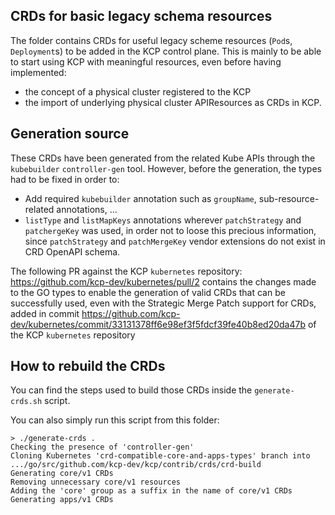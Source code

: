 ## CRDs for basic legacy schema resources

The folder contains CRDs for useful legacy scheme resources (`Pod`s, `Deployment`s) to be added in the KCP control plane.
This is mainly to be able to start using KCP with meaningful resources, even before having implemented:
- the concept of a physical cluster registered to the KCP
- the import of underlying physical cluster APIResources as CRDs in KCP.

## Generation source

These CRDs have been generated from the related Kube APIs through the `kubebuilder` `controller-gen` tool.
However, before the generation, the types had to be fixed in order to:
- Add required `kubebuilder` annotation such as `groupName`, sub-resource-related annotations, ...
- `listType` and `listMapKeys` annotations wherever `patchStrategy` and `patchergeKey` was used, in order not to loose this precious information, since `patchStrategy` and `patchMergeKey` vendor extensions do not exist in CRD OpenAPI schema.

The following PR against the KCP `kubernetes` repository: https://github.com/kcp-dev/kubernetes/pull/2 contains the changes made to the GO types to enable the generation of valid CRDs that can be successfully used, even with the Strategic Merge Patch support for CRDs, added in commit https://github.com/kcp-dev/kubernetes/commit/33131378ff6e98ef3f5fdcf39fe40b8ed20da47b of the KCP `kubernetes` repository

## How to rebuild the CRDs

You can find the steps used to build those CRDs inside the `generate-crds.sh` script.

You can also simply run this script from this folder:

```
> ./generate-crds .
Checking the presence of 'controller-gen'
Cloning Kubernetes 'crd-compatible-core-and-apps-types' branch into .../go/src/github.com/kcp-dev/kcp/contrib/crds/crd-build
Generating core/v1 CRDs
Removing unnecessary core/v1 resources
Adding the 'core' group as a suffix in the name of core/v1 CRDs 
Generating apps/v1 CRDs
```

